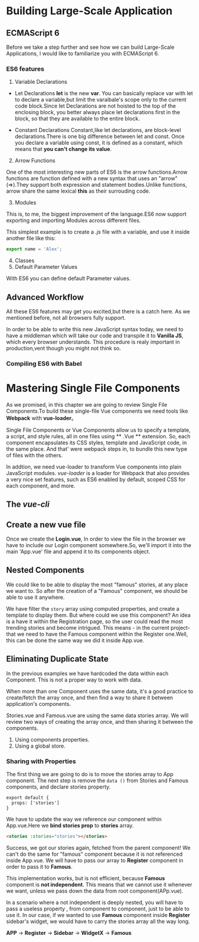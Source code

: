 # Building Large-Scale Application

## ECMAScript 6
Before we take a step further and see how we can build Large-Scale Applications, I would like to familiarize you with ECMAScript 6.

### ES6 features
1. Variable Declarations
- Let Declarations
**let** is the new **var**. You can basically replace var with let to declare a variable,but limit the varaibale's scope only to the current code block.Since let Declarations are not hoisted to the top of the enclosing block, you better always place let declarations first in the block, so that they are available to the entire block.

- Constant Declarations
Constant,like let declarations, are block-level declarations.There is one big difference between let and const. Once you declare a variable using const, it is defined as a constant, which means that **you can't change its value**.

2. Arrow Functions

One of the most interesting new parts of ES6 is the arrow functions.Arrow functions are function defined with a new syntax that uses an "arrow"(=>).They support both expression and statement bodies.Unlike functions, arrow share the same lexical **this** as their surrouding code.

3. Modules

This is, to me, the biggest improvement of the language.ES6 now support exporting and importing Modules across different files.

This simplest example is to create a *.js* file with a variable, and use it inside another file like this:

```js
export name = 'Alex';
```
4. Classes
5. Default Parameter Values

With ES6 you can define default Parameter values.

## Advanced Workflow

All these ES6 features may get you excited,but there is a catch here. As we mentioned before, not all browsers fully support.

In order to be able to write this new JavaScript syntax today, we need to have a middleman which will take our code and transpile it to **Vanilla JS**, which every browser understands. This procedure is realy important in production,vent though you might not think so.

### Compiling ES6 with Babel

# Mastering Single File Components

As we promised, in this chapter we are going to review Single File Components.To build these single-file Vue components we need tools like **Webpack** with **vue-loader**。

Single File Components or Vue Components allow us to specify a template, a script, and style rules, all in one files using ** .Vue ** extension. So, each component encapsulates its CSS styles, template and JavaScript code, in the same place. And that' were webpack steps in, to bundle this new type of files with the others.

In addtion, we need vue-loader to transform Vue components into plain JavaScript modules. *vue-loader* is a loader for Webpack that also provides a very nice set features, such as ES6 enabled by default, scoped CSS for each component, and more.

## The *vue-cli*

## Create a new vue file

Once we create the **Login.vue**, In order to view the file in the browser we have to include our Login component somewhere.So, we'll import it into the main 'App.vue' file and append it to its components object.


## Nested Components

We could like to be able to display the most "famous" stories, at any place we want to. So after the creation of a "Famous" component, we should be able to use it anywhere.

We have filter the `story` array using computed properties, and create a template to display them. But where could we use this component? An idea is a have it within the Registration page, so the user could read the  most trending stories and become intrigued. This means - in the current project-that we need to have the Famous component within the Register one.Well, this can be done the same way we did it inside App.vue.

## Eliminating Duplicate State

In the previous examples we have hardcoded the data within each Component. This is not a proper way to work with data.

When more than one Component uses the same data, it's a good practice to create/fetch the array once, and then find a way to share it between application's components.

Stories.vue and Famous.vue are using the same data stories array. We will review two ways of creating the array once, and then sharing it between the components.

1. Using components properties.
2. Using a global store.

### Sharing with Properties

The first thing we are going to do is to move the stories array to App component.
The next step is remove the `data ()` from Stories and Famous components, and declare stories property.

```JS
export default {
  props: ['stories']
}
```
We have to update the way we reference our component within App.vue.Here we **bind stories prop** to **stories** array.

```HTML
<stories :stories="stories"></stories>
```
Success, we got our stories again, fetched from the parent component! We can't do the same for "famous" component because it is not referenced inside App.vue. We will have to pass our array to **Register** component in order to pass it to **Famous**.

This implementation works, but is not efficient, because **Famous** component is **not independent**. This means that we cannot use it whenever we want, unless we pass down the data from root component(APp.vue).

In a scenario where a not independent is deeply nested, you will have to pass a useless property , from component to component, just to be able to use it. In our case, if we wanted to use **Famous** component inside **Register** sidebar's widget, we would have to carry the stories array all the way long.

**APP** -> **Register** -> **Sidebar** -> **WidgetX** -> **Famous**
